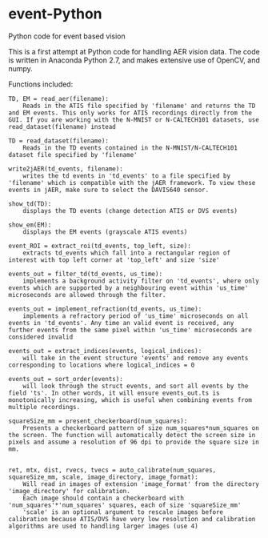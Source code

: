 # event-Python
Python code for event based vision

This is a first attempt at Python code for handling AER vision data. The code is written in Anaconda Python 2.7, and makes extensive use of OpenCV, and numpy.

Functions included:
	
	TD, EM = read_aer(filename):
		Reads in the ATIS file specified by 'filename' and returns the TD and EM events. This only works for ATIS recordings directly from the GUI. If you are working with the N-MNIST or N-CALTECH101 datasets, use  read_dataset(filename) instead
		
	TD = read_dataset(filename):
		Reads in the TD events contained in the N-MNIST/N-CALTECH101 dataset file specified by 'filename'
	
	write2jAER(td_events, filename):
		writes the td events in 'td_events' to a file specified by 'filename' which is compatible with the jAER framework. To view these events in jAER, make sure to select the DAVIS640 sensor.
		
	show_td(TD):
		displays the TD events (change detection ATIS or DVS events)
		
	show_em(EM):
		displays the EM events (grayscale ATIS events)
	
	event_ROI = extract_roi(td_events, top_left, size):
		extracts td_events which fall into a rectangular region of interest with top left corner at 'top_left' and size 'size'
	
	events_out = filter_td(td_events, us_time):
		implements a background activity filter on 'td_events', where only events which are supported by a neighbouring event within 'us_time' microseconds are allowed through the filter.
	
	events_out = implement_refraction(td_events, us_time):
		implements a refractory period of 'us_time' microseconds on all events in 'td_events'. Any time an valid event is received, any further events from the same pixel within 'us_time' microseconds are considered invalid
		
	events_out = extract_indices(events, logical_indices):
		will take in the event structure 'events' and remove any events corresponding to locations where logical_indices = 0
	
	events_out = sort_order(events):
		will look through the struct events, and sort all events by the field 'ts'. In other words, it will ensure events_out.ts is monotonically increasing, which is useful when combining events from multiple recordings.
	
	squareSize_mm = present_checkerboard(num_squares):
		Presents a checkerboard pattern of size num_squares*num_squares on the screen. The function will automatically detect the screen size in pixels and assume a resolution of 96 dpi to provide the square size in mm.
			
	
	ret, mtx, dist, rvecs, tvecs = auto_calibrate(num_squares, squareSize_mm, scale, image_directory, image_format):
		Will read in images of extension 'image_format' from the directory 'image_directory' for calibration.
		Each image should contain a checkerboard with 'num_squares'*'num_squares' squares, each of size 'squareSize_mm'
		'scale' is an optional argument to rescale images before calibration because ATIS/DVS have very low resolution and calibration algorithms are used to handling larger images (use 4)
		